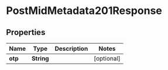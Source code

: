 

# PostMidMetadata201Response


## Properties

| Name | Type | Description | Notes |
|------------ | ------------- | ------------- | -------------|
|**otp** | **String** |  |  [optional] |




